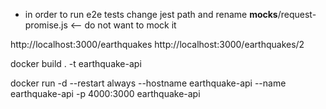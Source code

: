 - in order to run e2e tests change jest path and rename __mocks__/request-promise.js <-- do not want to mock it


http://localhost:3000/earthquakes
http://localhost:3000/earthquakes/2

docker build . -t earthquake-api

docker run -d --restart always --hostname earthquake-api --name earthquake-api -p 4000:3000 earthquake-api
